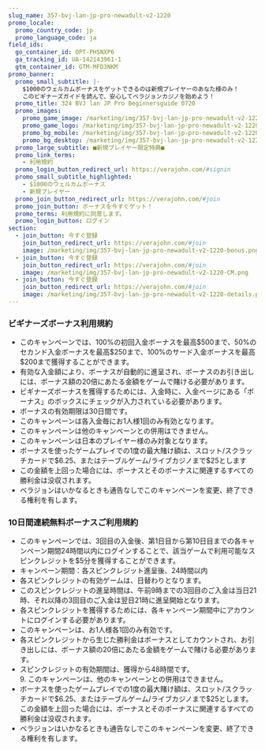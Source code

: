 ```yaml
---
slug_name: 357-bvj-lan-jp-pro-newadult-v2-1220
promo_locale:
  promo_country_code: jp
  promo_language_code: ja
field_ids:
  go_container_id: OPT-PHSNXP6
  ga_tracking_id: UA-142143961-1
  gtm_container_id: GTM-MFD3NKM
promo_banner:
  promo_small_subtitle: |-
    $1000のウェルカムボーナスをゲットできるのは新規プレイヤーのあなた様のみ！
    このビギナーズガイドを読んで、安心してベラジョンカジノを始めよう！
  promo_title: 324 BVJ lan JP Pro Beginnersguide 0720
  promo_images:
    promo_game_image: /marketing/img/357-bvj-lan-jp-pro-newadult-v2-1220-title.png
    promo_game_logo: /marketing/img/357-bvj-lan-jp-pro-newadult-v2-1220-game-logo.png
    promo_bg_mobile: /marketing/img/357-bvj-lan-jp-pro-newadult-v2-1220-bg_m.jpg
    promo_bg_desktop: /marketing/img/357-bvj-lan-jp-pro-newadult-v2-1220-bg.jpg
  promo_large_subtitle: ■新規プレイヤー限定特典■
  promo_link_terms:
    - 利用規約
  promo_login_button_redirect_url: https://verajohn.com/#signin
  promo_small_subtitle_highlighted:
    - $1000のウェルカムボーナス
    - 新規プレイヤー
  promo_join_button_redirect_url: https://verajohn.com/#join
  promo_join_button: ボーナスを今すぐゲット！
  promo_terms: 利用規約に同意します。
  promo_login_button: ログイン
section:
  - join_button: 今すぐ登録
    join_button_redirect_url: https://verajohn.com/#join
    image: /marketing/img/357-bvj-lan-jp-pro-newadult-v2-1220-bonus.png
  - join_button: 今すぐ登録
    join_button_redirect_url: https://verajohn.com/#join
    image: /marketing/img/357-bvj-lan-jp-pro-newadult-v2-1220-CM.png
  - join_button: 今すぐ登録
    join_button_redirect_url: https://verajohn.com/#join
    image: /marketing/img/357-bvj-lan-jp-pro-newadult-v2-1220-details.png
---
```

<h3>ビギナーズボーナス利用規約</h3>
<ul>
<li>このキャンペーンでは、100%の初回入金ボーナスを最高$500まで、50%のセカンド入金ボーナスを最高$250まで、100%のサード入金ボーナスを最高$200まで獲得することができます。</li><li>有効な入金額により、ボーナスが自動的に進呈され、ボーナスのお引き出しには、ボーナス額の20倍にあたる金額をゲームで賭ける必要があります。</li><li>ビギナーズボーナスを獲得するためには、入金時に、入金ページにある「ボーナス」のボックスにチェックが入力されている必要があります。</li><li>ボーナスの有効期限は30日間です。</li><li>このキャンペーンは各入金毎にお1人様1回のみ有効となります。</li><li>このキャンペーンは他のキャンペーンとの併用はできません。</li><li>このキャンペーンは日本のプレイヤー様のみ対象となります。</li><li>ボーナスを使ったゲームプレイでの1度の最大賭け額は、スロット/スクラッチカードで$6.25、またはテーブルゲーム/ライブカジノまで$25とします</li><li>この金額を上回った場合には、ボーナスとそのボーナスに関連するすべての勝利金は没収されます。</li><li>ベラジョンはいかなるときも通告なしでこのキャンペーンを変更、終了できる権利を有します。</li>
</ul>
<h3>10日間連続無料ボーナスご利用規約</h3>
<ul><li>このキャンペーンでは、3回目の入金後、第1日目から第10日目までの各キャンペーン期間24時間以内にログインすることで、該当ゲームで利用可能なスピンクレジットを$5分を獲得することができます。</li><li>キャンペーン期間：各スピンクレジット進呈後、24時間以内</li><li>各スピンクレジットの有効ゲームは、日替わりとなります。</li><li>このスピンクレジットの進呈時間は、午前9時までの3回目のご入金は当日21時、それ以降の3回目のご入金は翌日21時に進呈開始となります。</li><li>各スピンクレジットを獲得するためには、各キャンペーン期間中にアカウントにログインする必要があります。</li><li>このキャンペーンは、お1人様各1回のみ有効です。</li><li>各スピンクレジットから生じた勝利金はボーナスとしてカウントされ、お引き出しには、ボーナス額の20倍にあたる金額をゲームで賭ける必要があります。</li><li>スピンクレジットの有効期間は、獲得から48時間です。<br>9. このキャンペーンは、他のキャンペーンとの併用はできません。</li><li>ボーナスを使ったゲームプレイでの1度の最大賭け額は、スロット/スクラッチカードで$6.25、またはテーブルゲーム/ライブカジノまで$25とします。この金額を上回った場合には、ボーナスとそのボーナスに関連するすべての勝利金は没収されます。</li><li>ベラジョンはいかなるときも通告なしでこのキャンペーンを変更、終了できる権利を有します。</li></ul>
